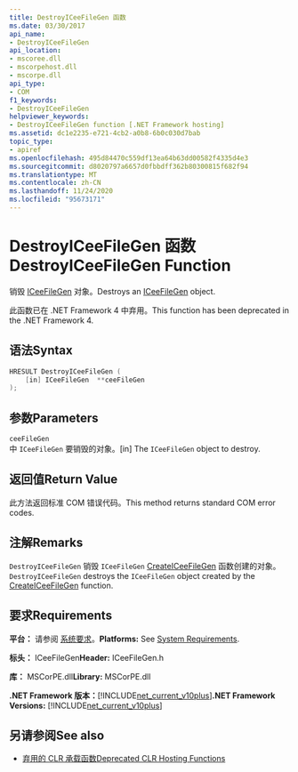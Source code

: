 ```yaml
---
title: DestroyICeeFileGen 函数
ms.date: 03/30/2017
api_name:
- DestroyICeeFileGen
api_location:
- mscoree.dll
- mscorpehost.dll
- mscorpe.dll
api_type:
- COM
f1_keywords:
- DestroyICeeFileGen
helpviewer_keywords:
- DestroyICeeFileGen function [.NET Framework hosting]
ms.assetid: dc1e2235-e721-4cb2-a0b8-6b0c030d7bab
topic_type:
- apiref
ms.openlocfilehash: 495d84470c559df13ea64b63dd00582f4335d4e3
ms.sourcegitcommit: d8020797a6657d0fbbdff362b80300815f682f94
ms.translationtype: MT
ms.contentlocale: zh-CN
ms.lasthandoff: 11/24/2020
ms.locfileid: "95673171"
---
```

# <a name="destroyiceefilegen-function"></a><span data-ttu-id="c679a-102">DestroyICeeFileGen 函数</span><span class="sxs-lookup"><span data-stu-id="c679a-102">DestroyICeeFileGen Function</span></span>

<span data-ttu-id="c679a-103">销毁 [ICeeFileGen](iceefilegen-class.md) 对象。</span><span class="sxs-lookup"><span data-stu-id="c679a-103">Destroys an [ICeeFileGen](iceefilegen-class.md) object.</span></span>  
  
 <span data-ttu-id="c679a-104">此函数已在 .NET Framework 4 中弃用。</span><span class="sxs-lookup"><span data-stu-id="c679a-104">This function has been deprecated in the .NET Framework 4.</span></span>  
  
## <a name="syntax"></a><span data-ttu-id="c679a-105">语法</span><span class="sxs-lookup"><span data-stu-id="c679a-105">Syntax</span></span>  
  
```cpp  
HRESULT DestroyICeeFileGen (  
    [in] ICeeFileGen  **ceeFileGen  
);  
```  
  
## <a name="parameters"></a><span data-ttu-id="c679a-106">参数</span><span class="sxs-lookup"><span data-stu-id="c679a-106">Parameters</span></span>  

 `ceeFileGen`  
 <span data-ttu-id="c679a-107">中 `ICeeFileGen` 要销毁的对象。</span><span class="sxs-lookup"><span data-stu-id="c679a-107">[in] The `ICeeFileGen` object to destroy.</span></span>  
  
## <a name="return-value"></a><span data-ttu-id="c679a-108">返回值</span><span class="sxs-lookup"><span data-stu-id="c679a-108">Return Value</span></span>  

 <span data-ttu-id="c679a-109">此方法返回标准 COM 错误代码。</span><span class="sxs-lookup"><span data-stu-id="c679a-109">This method returns standard COM error codes.</span></span>  
  
## <a name="remarks"></a><span data-ttu-id="c679a-110">注解</span><span class="sxs-lookup"><span data-stu-id="c679a-110">Remarks</span></span>  

 <span data-ttu-id="c679a-111">`DestroyICeeFileGen` 销毁 `ICeeFileGen` [CreateICeeFileGen](createiceefilegen-function.md) 函数创建的对象。</span><span class="sxs-lookup"><span data-stu-id="c679a-111">`DestroyICeeFileGen` destroys the `ICeeFileGen` object created by the [CreateICeeFileGen](createiceefilegen-function.md) function.</span></span>  
  
## <a name="requirements"></a><span data-ttu-id="c679a-112">要求</span><span class="sxs-lookup"><span data-stu-id="c679a-112">Requirements</span></span>  

 <span data-ttu-id="c679a-113">**平台：** 请参阅 [系统要求](../../get-started/system-requirements.md)。</span><span class="sxs-lookup"><span data-stu-id="c679a-113">**Platforms:** See [System Requirements](../../get-started/system-requirements.md).</span></span>  
  
 <span data-ttu-id="c679a-114">**标头：** ICeeFileGen</span><span class="sxs-lookup"><span data-stu-id="c679a-114">**Header:** ICeeFileGen.h</span></span>  
  
 <span data-ttu-id="c679a-115">**库：** MSCorPE.dll</span><span class="sxs-lookup"><span data-stu-id="c679a-115">**Library:** MSCorPE.dll</span></span>  
  
 <span data-ttu-id="c679a-116">**.NET Framework 版本：**[!INCLUDE[net_current_v10plus](../../../../includes/net-current-v10plus-md.md)]</span><span class="sxs-lookup"><span data-stu-id="c679a-116">**.NET Framework Versions:** [!INCLUDE[net_current_v10plus](../../../../includes/net-current-v10plus-md.md)]</span></span>  
  
## <a name="see-also"></a><span data-ttu-id="c679a-117">另请参阅</span><span class="sxs-lookup"><span data-stu-id="c679a-117">See also</span></span>

- [<span data-ttu-id="c679a-118">弃用的 CLR 承载函数</span><span class="sxs-lookup"><span data-stu-id="c679a-118">Deprecated CLR Hosting Functions</span></span>](deprecated-clr-hosting-functions.md)
